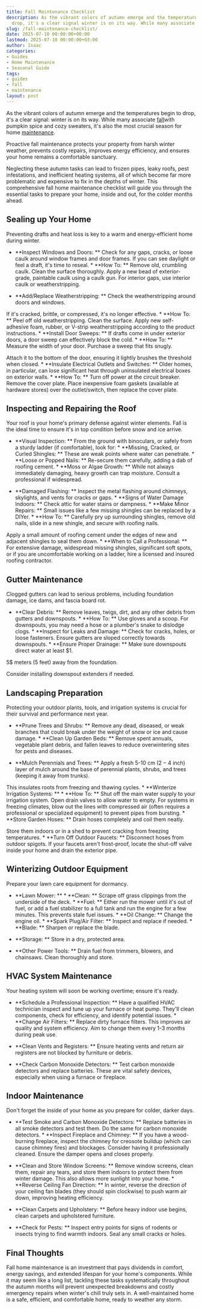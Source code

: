```yaml
---
title: Fall Maintenance Checklist
description: As the vibrant colors of autumn emerge and the temperatures begin to
  drop, it's a clear signal winter is on its way. While many associate fall with pumpkin...
slug: /fall-maintenance-checklist/
date: 2025-07-10 00:00:00+00:00
lastmod: 2025-07-10 00:00:00+03:00
author: Isaac
categories:
- Guides
- Home Maintenance
- Seasonal Guide
tags:
- guides
- fall
- maintenance
layout: post
---
```

As the vibrant colors of autumn emerge and the temperatures begin to drop, it's a clear signal: winter is on its way. While many associate [fall](https://pestpolicy.com/best-flowers-for-flourishing-fall-garden/)with pumpkin spice and cozy sweaters, it's also the most crucial season for home [maintenance](https://pestpolicy.com/ask-isaac-ep-16-top-5-simple-solutions-for-bathroom-maintenance/).

Proactive fall maintenance protects your property from harsh winter weather, prevents costly repairs, improves energy efficiency, and ensures your home remains a comfortable sanctuary.

Neglecting these autumn tasks can lead to frozen pipes, leaky roofs, pest infestations, and inefficient heating systems, all of which become far more problematic and expensive to fix in the depths of winter. This comprehensive fall home maintenance checklist will guide you through the essential tasks to prepare your home, inside and out, for the colder months ahead.

##  Sealing up Your Home

Preventing drafts and heat loss is key to a warm and energy-efficient home during winter.

* **Inspect Windows and Doors: ** Check for any gaps, cracks, or loose caulk around window frames and door frames. If you can see daylight or feel a draft, it's time to reseal. * **How To: ** Remove old, crumbling caulk. Clean the surface thoroughly. Apply a new bead of exterior-grade, paintable caulk using a caulk gun. For interior gaps, use interior caulk or weatherstripping.

* **Add/Replace Weatherstripping: ** Check the weatherstripping around doors and windows.

If it's cracked, brittle, or compressed, it's no longer effective. * **How To: ** Peel off old weatherstripping. Clean the surface. Apply new self-adhesive foam, rubber, or V-strip weatherstripping according to the product instructions. * **Install Door Sweeps: ** If drafts come in under exterior doors, a door sweep can effectively block the cold. * **How To: ** Measure the width of your door. Purchase a sweep that fits snugly.

Attach it to the bottom of the door, ensuring it lightly brushes the threshold when closed. * **Insulate Electrical Outlets and Switches: ** Older homes, in particular, can lose significant heat through uninsulated electrical boxes on exterior walls. * **How To: ** Turn off power at the circuit breaker. Remove the cover plate. Place inexpensive foam gaskets (available at hardware stores) over the outlet/switch, then replace the cover plate.

##  Inspecting and Repairing the Roof

Your roof is your home's primary defense against winter elements. Fall is the ideal time to ensure it's in top condition before snow and ice arrive.

* **Visual Inspection: ** From the ground with binoculars, or safely from a sturdy ladder (if comfortable), look for: * **Missing, Cracked, or Curled Shingles: ** These are weak points where water can penetrate. * **Loose or Popped Nails: ** Re-secure them carefully, adding a dab of roofing cement. * **Moss or Algae Growth: ** While not always immediately damaging, heavy growth can trap moisture. Consult a professional if widespread.

* **Damaged Flashing: ** Inspect the metal flashing around chimneys, skylights, and vents for cracks or gaps. * **Signs of Water Damage Indoors: ** Check attic for water stains or dampness. * **Make Minor Repairs: ** Small issues like a few missing shingles can be replaced by a DIYer. * **How To: ** Carefully pry up surrounding shingles, remove old nails, slide in a new shingle, and secure with roofing nails.

Apply a small amount of roofing cement under the edges of new and adjacent shingles to seal them down. * **When to Call a Professional: ** For extensive damage, widespread missing shingles, significant soft spots, or if you are uncomfortable working on a ladder, hire a licensed and insured roofing contractor.

##  Gutter Maintenance

Clogged gutters can lead to serious problems, including foundation damage, ice dams, and fascia board rot.

* **Clear Debris: ** Remove leaves, twigs, dirt, and any other debris from gutters and downspouts. * **How To: ** Use gloves and a scoop. For downspouts, you may need a hose or a plumber's snake to dislodge clogs. * **Inspect for Leaks and Damage: ** Check for cracks, holes, or loose fasteners. Ensure gutters are sloped correctly towards downspouts. * **Ensure Proper Drainage: ** Make sure downspouts direct water at least $1.

5$ meters ($5$ feet) away from the foundation.

Consider installing downspout extenders if needed.

##  Landscaping Preparation

Protecting your outdoor plants, tools, and irrigation systems is crucial for their survival and performance next year.

* **Prune Trees and Shrubs: ** Remove any dead, diseased, or weak branches that could break under the weight of snow or ice and cause damage. * **Clean Up Garden Beds: ** Remove spent annuals, vegetable plant debris, and fallen leaves to reduce overwintering sites for pests and diseases.

* **Mulch Perennials and Trees: ** Apply a fresh 5-10 cm ($2-4$ inch) layer of mulch around the base of perennial plants, shrubs, and trees (keeping it away from trunks).

This insulates roots from freezing and thawing cycles. * **Winterize Irrigation Systems: ** * **How To: ** Shut off the main water supply to your irrigation system. Open drain valves to allow water to empty. For systems in freezing climates, blow out the lines with compressed air (often requires a professional or specialized equipment) to prevent pipes from bursting. * **Store Garden Hoses: ** Drain hoses completely and coil them neatly.

Store them indoors or in a shed to prevent cracking from freezing temperatures. * **Turn Off Outdoor Faucets: ** Disconnect hoses from outdoor spigots. If your faucets aren't frost-proof, locate the shut-off valve inside your home and drain the exterior pipe.

##  Winterizing Outdoor Equipment

Prepare your lawn care equipment for dormancy.

* **Lawn Mower: ** * **Clean: ** Scrape off grass clippings from the underside of the deck. * **Fuel: ** Either run the mower until it's out of fuel, or add a fuel stabilizer to a full tank and run the engine for a few minutes. This prevents stale fuel issues. * **Oil Change: ** Change the engine oil. * **Spark Plug/Air Filter: ** Inspect and replace if needed. * **Blade: ** Sharpen or replace the blade.

* **Storage: ** Store in a dry, protected area.

* **Other Power Tools: ** Drain fuel from trimmers, blowers, and chainsaws. Clean thoroughly and store.

##  HVAC System Maintenance

Your heating system will soon be working overtime; ensure it's ready.

* **Schedule a Professional Inspection: ** Have a qualified HVAC technician inspect and tune up your furnace or heat pump. They'll clean components, check for efficiency, and identify potential issues. * **Change Air Filters: ** Replace dirty furnace filters. This improves air quality and system efficiency. Aim to change them every 1-3 months during peak use.

* **Clean Vents and Registers: ** Ensure heating vents and return air registers are not blocked by furniture or debris.

* **Check Carbon Monoxide Detectors: ** Test carbon monoxide detectors and replace batteries. These are vital safety devices, especially when using a furnace or fireplace.

##  Indoor Maintenance

Don't forget the inside of your home as you prepare for colder, darker days.

* **Test Smoke and Carbon Monoxide Detectors: ** Replace batteries in all smoke detectors and test them. Do the same for carbon monoxide detectors. * **Inspect Fireplace and Chimney: ** If you have a wood-burning fireplace, inspect the chimney for creosote buildup (which can cause chimney fires) and blockages. Consider having it professionally cleaned. Ensure the damper opens and closes properly.

* **Clean and Store Window Screens: ** Remove window screens, clean them, repair any tears, and store them indoors to protect them from winter damage. This also allows more sunlight into your home. * **Reverse Ceiling Fan Direction: ** In winter, reverse the direction of your ceiling fan blades (they should spin clockwise) to push warm air down, improving heating efficiency.

* **Clean Carpets and Upholstery: ** Before heavy indoor use begins, clean carpets and upholstered furniture.

* **Check for Pests: ** Inspect entry points for signs of rodents or insects trying to find warmth indoors. Seal any small cracks or holes.

##  Final Thoughts

Fall home maintenance is an investment that pays dividends in comfort, energy savings, and extended lifespan for your home's components. While it may seem like a long list, tackling these tasks systematically throughout the autumn months will prevent unexpected breakdowns and costly emergency repairs when winter's chill truly sets in. A well-maintained home is a safe, efficient, and comfortable home, ready to weather any storm.